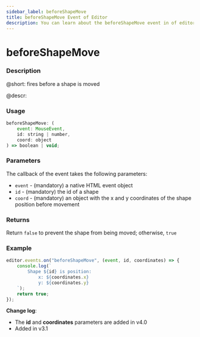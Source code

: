 ```yaml
---
sidebar_label: beforeShapeMove
title: beforeShapeMove Event of Editor
description: You can learn about the beforeShapeMove event in of editor the documentation of the DHTMLX JavaScript Diagram library. Browse developer guides and API reference, try out code examples and live demos, and download a free 30-day evaluation version of DHTMLX Diagram.
---
```


# beforeShapeMove

### Description

@short: fires before a shape is moved

@descr:

### Usage

~~~js
beforeShapeMove: (
    event: MouseEvent, 
    id: string | number, 
    coord: object
) => boolean | void;
~~~

### Parameters

The callback of the event takes the following parameters:

- `event` - (mandatory) a native HTML event object
- `id` - (mandatory) the id of a shape
- `coord` - (mandatory) an object with the x and y coordinates of the shape position before movement

### Returns

Return `false` to prevent the shape from being moved; otherwise, `true`

### Example

~~~js
editor.events.on("beforeShapeMove", (event, id, coordinates) => {
    console.log(`
        Shape ${id} is position:
            x: ${coordinates.x}
            y: ${coordinates.y}
    `);
    return true;
});
~~~

**Change log**: 

- The **id** and **coordinates** parameters are added in v4.0
- Added in v3.1
